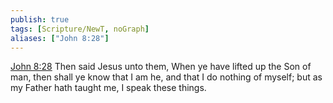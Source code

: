 ```yaml
---
publish: true
tags: [Scripture/NewT, noGraph]
aliases: ["John 8:28"]
---
```

[John 8:28](https://churchofjesuschrist.org/study/scriptures/nt/john/8?lang=eng&id=p28#p28) Then said Jesus unto them, When ye have lifted up the Son of man, then shall ye know that I am he, and that I do nothing of myself; but as my Father hath taught me, I speak these things.
